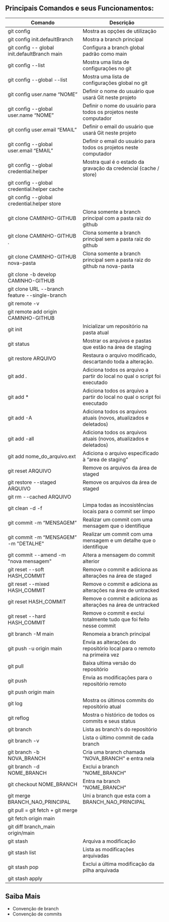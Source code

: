 ## Principais Comandos e seus Funcionamentos:

Comando                                       | Descrição
-------------                                 | -------------
git config      	                            | Mostra as opções de utilização
git config init.defaultBranch                 | Mostra a branch principal
git config -- global init.defaultBranch main  | Configura a branch global padrão como main
git config --list	                            | Mostra uma lista de configurações no git
git config --global --list	                  | Mostra uma lista de configurações global no git
git config user.name “NOME”	                  | Definir o nome do usuário que usará Git neste projeto
git config --global user.name “NOME”	        | Definir o nome do usuário para todos os projetos neste computador
git config user.email “EMAIL”	                | Definir o email do usuário que usará Git neste projeto
git config --global user.email “EMAIL”	      | Definir o email do usuário para todos os projetos neste computador
git config --global credential.helper         | Mostra qual é o estado da gravação da credencial (cache / store)
git config --global credential.helper cache   | 
git config --global credential.helper store   |
git clone CAMINHO-GITHUB                      | Clona somente a branch principal com a pasta raiz do github
git clone CAMINHO-GITHUB .                    | Clona somente a branch principal sem a pasta raiz do github
git clone CAMINHO-GITHUB nova-pasta           | Clona somente a branch principal sem a pasta raiz do github na nova-pasta
git clone -b develop CAMINHO-GITHUB           |
git clone URL --branch feature --single-branch|
git remote -v                                 |
git remote add origin CAMINHO-GITHUB          |        
git init                                      | Inicializar um repositório na pasta atual
git status	                                  | Mostrar os arquivos e pastas que estão na área de staging
git restore ARQUIVO                           | Restaura o arquivo modificado, descartando toda a alteração.
git add .                                     | Adiciona todos os arquivo a partir do local no qual o script foi executado
git add *                                     | Adiciona todos os arquivo a partir do local no qual o script foi executado
git add -A                                    | Adiciona todos os arquivos atuais (novos, atualizados e deletados)
git add -all                                  | Adiciona todos os arquivos atuais (novos, atualizados e deletados)
git add nome_do_arquivo.ext                   | Adiciona o arquivo especificado à “area de staging”
git reset ARQUIVO                             | Remove os arquivos da área de staged
git restore --staged ARQUIVO                  | Remove os arquivos da área de staged
git rm --cached ARQUIVO                       |
git clean -d -f                               | Limpa todas as incosistências locais para o commit ser limpo
git commit -m “MENSAGEM”                      | Realizar um commit com uma mensagem que o identifique
git commit -m “MENSAGEM” -m "DETALHE"         | Realizar um commit com uma mensagem e um detalhe que o identifique
git commit --amend -m "nova mensagem"         | Altera a mensagem do commit alterior
git reset --soft HASH_COMMIT                  | Remove o commit e adiciona as alterações na área de staged
git reset --mixed HASH_COMMIT                 | Remove o commit e adiciona as alterações na área de untracked
git reset HASH_COMMIT                         | Remove o commit e adiciona as alterações na área de untracked
git reset --hard HASH_COMMIT                  | Remove o commit e exclui totalmente tudo que foi feito nesse commit
git branch -M main                            | Renomeia a branch principal
git push -u origin main                       | Envia as alterações do repositório local para o remoto na primeira vez
git pull                                      | Baixa ultima versão do repositório
git push                                      | Envia as modificações para o repositório remoto
git push origin main                          |
git log	                                      | Mostra os últimos commits do repositório atual
git reflog                                    | Mostra o histórico de todos os commits e seus status
git branch                                    | Lista as branch's do repositório
git branch -v                                 | Lista o último commit de cada branch
git branch -b NOVA_BRANCH                     | Cria uma branch chamada "NOVA_BRANCH" e entra nela
git branch -d NOME_BRANCH                     | Exclui a branch "NOME_BRANCH"
git checkout NOME_BRANCH                      | Entra na branch "NOME_BRANCH"
git merge BRANCH_NAO_PRINCIPAL                | Uni a branch que esta com a BRANCH_NAO_PRINCIPAL
git pull = git fetch + git merge              |
git fetch origin main                         |              
git diff branch_main origin/main             |
git stash                                      | Arquiva a modificação 
git stash list                                | Lista as modificações arquivadas
git stash pop                                 | Exclui a última modificação da pilha arquivada
git stash apply                               |


## Saiba Mais

* Convenção de branch
* Convenção de commits
